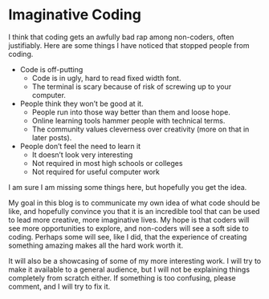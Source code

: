 # Imaginative Coding

I think that coding gets an awfully bad rap among non-coders, often justifiably. Here are some things I have noticed that stopped people from coding.

* Code is off-putting
  * Code is in ugly, hard to read fixed width font.
  * The terminal is scary because of risk of screwing up to your computer.
* People think they won’t be good at it.
  * People run into those way better than them and loose hope.
  * Online learning tools hammer people with technical terms.
  * The community values cleverness over creativity (more on that in later posts).
* People don’t feel the need to learn it
  * It doesn’t look very interesting
  * Not required in most high schools or colleges
  * Not required for useful computer work

I am sure I am missing some things here, but hopefully you get the idea.

My goal in this blog is to communicate my own idea of what code should be like, and hopefully convince you that it is an incredible tool that can be used to lead more creative, more imaginative lives. My hope is that coders will see more opportunities to explore, and non-coders will see a soft side to coding. Perhaps some will see, like I did, that the experience of creating something amazing makes all the hard work worth it.

It will also be a showcasing of some of my more interesting work. I will try to make it available to a general audience, but I will not be explaining things completely from scratch either. If something is too confusing, please comment, and I will try to fix it.
